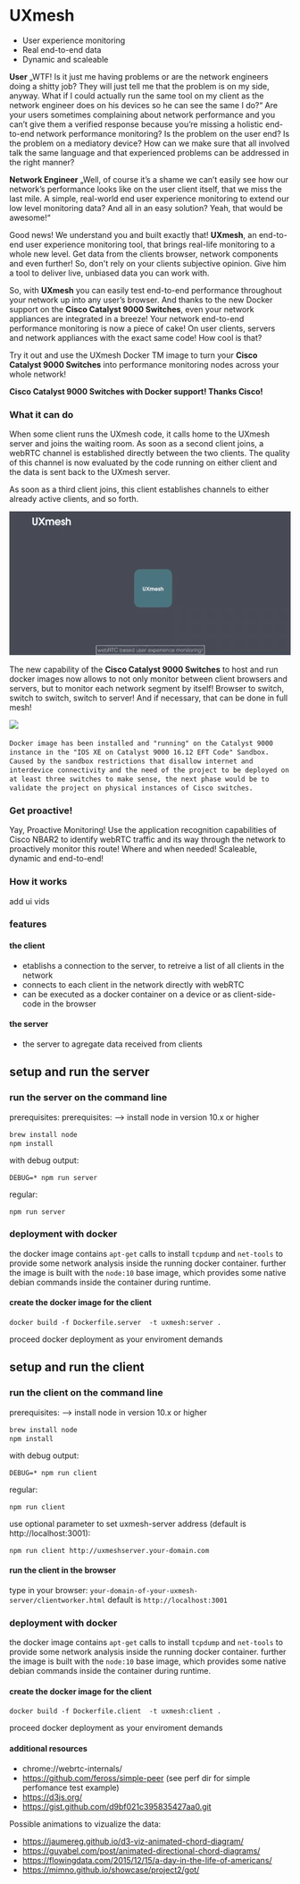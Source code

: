 # UXmesh
* User experience monitoring
* Real end-to-end data
* Dynamic and scaleable


**User**
„WTF! Is it just me having problems or are the network engineers doing a shitty job? They will just tell me that the problem is on my side, anyway. What if I could actually run the same tool on my client as the network engineer does on his devices so he can see the same I do?“
Are your users sometimes complaining about network performance and you can’t give them a verified response because you’re missing a holistic end-to-end network performance monitoring?
Is the problem on the user end? Is the problem on a mediatory device? How can we make sure that all involved talk the same language and that experienced problems can be addressed in the right manner?

**Network Engineer**
„Well, of course it’s a shame we can’t easily see how our network’s performance looks like on the user client itself, that we miss the last mile. A simple, real-world end user experience monitoring to extend our low level monitoring data? And all in an easy solution? Yeah, that would be awesome!“

Good news! We understand you and built exactly that!
**UXmesh**, an end-to-end user experience monitoring tool, that brings real-life monitoring to a whole new level.
Get data from the clients browser, network components and even further!
So, don't rely on your clients subjective opinion. Give him a tool to deliver live, unbiased data you can work with.

So, with **UXmesh** you can easily test end-to-end performance throughout your network up into any user’s browser. And thanks to the new Docker support on the **Cisco Catalyst 9000 Switches**, even your network appliances are integrated in a breeze! Your network end-to-end performance monitoring is now a piece of cake!
On user clients, servers and network appliances with the exact same code! How cool is that?

Try it out and use the UXmesh Docker TM image to turn your **Cisco Catalyst 9000 Switches** into performance monitoring nodes across your whole network!

**Cisco Catalyst 9000 Switches with Docker support! Thanks Cisco!**

### What it can do

When some client runs the UXmesh code, it calls home to the UXmesh server and joins the waiting room. As soon as a second client joins, a webRTC channel is established directly between the two clients. The quality of this channel is now evaluated by the code running on either client and the data is sent back to the UXmesh server.

As soon as a third client joins, this client establishes channels to either already active clients, and so forth.

![](cisco_code4catalyst_gif1.gif)

The new capability of the **Cisco Catalyst 9000 Switches** to host and run docker images now allows to not only monitor between client browsers and servers, but to monitor each network segment by itself! Browser to switch, switch to switch, switch to server!
And if necessary, that can be done in full mesh!

![](cisco_code4catalyst_gif2.gif)
```
Docker image has been installed and "running" on the Catalyst 9000 instance in the "IOS XE on Catalyst 9000 16.12 EFT Code" Sandbox.
Caused by the sandbox restrictions that disallow internet and interdevice connectivity and the need of the project to be deployed on at least three switches to make sense, the next phase would be to validate the project on physical instances of Cisco switches. 
```
### Get proactive!

Yay, Proactive Monitoring! Use the application recognition capabilities of Cisco NBAR2 to identify webRTC traffic and its way through the network to proactively monitor this route! Where and when needed! Scaleable, dynamic and end-to-end!

### How it works
add ui vids

### features
#### the client
+ etablishs a connection to the server, to retreive a list of all clients in the network
+ connects to each client in the network directly with webRTC
+ can be executed as a docker container on a device or as client-side-code in the browser
#### the server
+ the server to agregate data received from clients

## setup and run the server
### run the server on the command line
prerequisites:
prerequisites:
--> install node in version 10.x or higher
```
brew install node
npm install
```
with debug output:
```
DEBUG=* npm run server
```
regular:
```
npm run server
```
### deployment with docker

the docker image contains `apt-get` calls to install `tcpdump` and `net-tools` to provide some network analysis inside the running docker container.
further the image is built with the `node:10` base image, which provides some native debian commands inside the container during runtime.

#### create the docker image for the client
```
docker build -f Dockerfile.server  -t uxmesh:server .
```
proceed docker deployment as your enviroment demands


## setup and run the client
### run the client on the command line
prerequisites:
--> install node in version 10.x or higher
```
brew install node
npm install
```
with debug output:
```
DEBUG=* npm run client
```
regular:
```
npm run client
```
use optional parameter to set uxmesh-server address (default is http://localhost:3001):
```
npm run client http://uxmeshserver.your-domain.com
```

#### run the client in the browser

type in your browser: `your-domain-of-your-uxmesh-server/clientworker.html`
default is `http://localhost:3001` 

### deployment with docker

the docker image contains `apt-get` calls to install `tcpdump` and `net-tools` to provide some network analysis inside the running docker container.
further the image is built with the `node:10` base image, which provides some native debian commands inside the container during runtime.

#### create the docker image for the client
```
docker build -f Dockerfile.client  -t uxmesh:client .
```
proceed docker deployment as your enviroment demands


#### additional resources

  * chrome://webrtc-internals/
  * https://github.com/feross/simple-peer (see perf dir for simple perfomance test example)
  * https://d3js.org/
  * https://gist.github.com/d9bf021c395835427aa0.git

Possible animations to vizualize the data:

  * https://jaumereg.github.io/d3-viz-animated-chord-diagram/
  * https://guyabel.com/post/animated-directional-chord-diagrams/
  * https://flowingdata.com/2015/12/15/a-day-in-the-life-of-americans/
  * https://mimno.github.io/showcase/project2/got/
